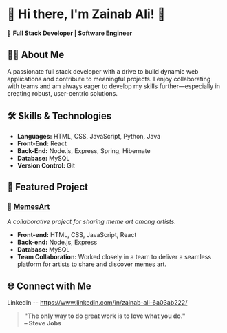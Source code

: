 # 👋 Hi there, I'm Zainab Ali! 👋

🌟 **Full Stack Developer | Software Engineer**

## 👩‍💻 About Me
A passionate full stack developer with a drive to build dynamic web applications and contribute to meaningful projects. 
I enjoy collaborating with teams and am always eager to develop my skills further—especially in creating robust, user-centric solutions.

## 🛠️ Skills & Technologies

- **Languages:** HTML, CSS, JavaScript, Python, Java
- **Front-End:** React
- **Back-End:** Node.js, Express, Spring, Hibernate
- **Database:** MySQL
- **Version Control:** Git


## 🚀 Featured Project

### 🎨 [MemesArt](#)
_A collaborative project for sharing meme art among artists._

- **Front-end:** HTML, CSS, JavaScript, React
- **Back-end:** Node.js, Express
- **Database:** MySQL
- **Team Collaboration:** Worked closely in a team to deliver a seamless platform for artists to share and discover memes art.

## 🌐 Connect with Me

LinkedIn -- https://www.linkedin.com/in/zainab-ali-6a03ab222/


> **"The only way to do great work is to love what you do."**  
> **– Steve Jobs**
